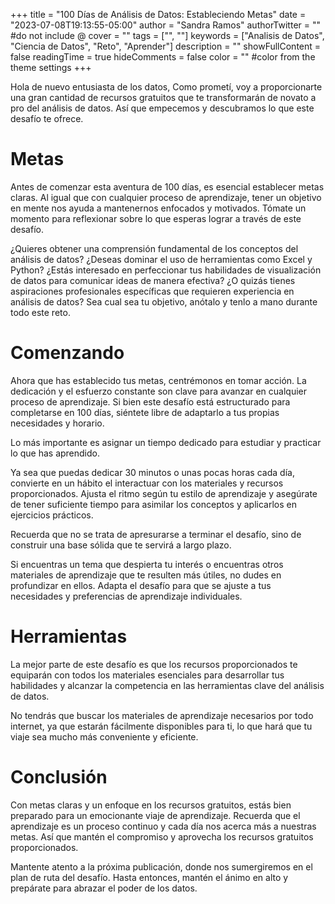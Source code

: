 +++
title = "100 Días de Análisis de Datos: Estableciendo Metas"
date = "2023-07-08T19:13:55-05:00"
author = "Sandra Ramos"
authorTwitter = "" #do not include @
cover = ""
tags = ["", ""]
keywords = ["Analisis de Datos", "Ciencia de Datos", "Reto", "Aprender"]
description = ""
showFullContent = false
readingTime = true
hideComments = false
color = "" #color from the theme settings
+++


Hola de nuevo entusiasta de los datos,
Como prometí, voy a proporcionarte una gran cantidad de recursos gratuitos que te transformarán de novato a pro del análisis de datos. Así que empecemos y descubramos lo que este desafío te ofrece.

# Metas
Antes de comenzar esta aventura de 100 días, es esencial establecer metas claras. Al igual que con cualquier proceso de aprendizaje, tener un objetivo en mente nos ayuda a mantenernos enfocados y motivados. Tómate un momento para reflexionar sobre lo que esperas lograr a través de este desafío.

¿Quieres obtener una comprensión fundamental de los conceptos del análisis de datos? ¿Deseas dominar el uso de herramientas como Excel y Python? ¿Estás interesado en perfeccionar tus habilidades de visualización de datos para comunicar ideas de manera efectiva? ¿O quizás tienes aspiraciones profesionales específicas que requieren experiencia en análisis de datos? Sea cual sea tu objetivo, anótalo y tenlo a mano durante todo este reto.

# Comenzando
Ahora que has establecido tus metas, centrémonos en tomar acción. La dedicación y el esfuerzo constante son clave para avanzar en cualquier proceso de aprendizaje. Si bien este desafío está estructurado para completarse en 100 días, siéntete libre de adaptarlo a tus propias necesidades y horario. 

Lo más importante es asignar un tiempo dedicado para estudiar y practicar lo que has aprendido.

Ya sea que puedas dedicar 30 minutos o unas pocas horas cada día, convierte en un hábito el interactuar con los materiales y recursos proporcionados. Ajusta el ritmo según tu estilo de aprendizaje y asegúrate de tener suficiente tiempo para asimilar los conceptos y aplicarlos en ejercicios prácticos.

Recuerda que no se trata de apresurarse a terminar el desafío, sino de construir una base sólida que te servirá a largo plazo.

Si encuentras un tema que despierta tu interés o encuentras otros materiales de aprendizaje que te resulten más útiles, no dudes en profundizar en ellos. Adapta el desafío para que se ajuste a tus necesidades y preferencias de aprendizaje individuales.

# Herramientas
La mejor parte de este desafío es que los recursos proporcionados te equiparán con todos los materiales esenciales para desarrollar tus habilidades y alcanzar la competencia en las herramientas clave del análisis de datos.

No tendrás que buscar los materiales de aprendizaje necesarios por todo internet, ya que estarán fácilmente disponibles para ti, lo que hará que tu viaje sea mucho más conveniente y eficiente.

# Conclusión
Con metas claras y un enfoque en los recursos gratuitos, estás bien preparado para un emocionante viaje de aprendizaje. Recuerda que el aprendizaje es un proceso continuo y cada día nos acerca más a nuestras metas. Así que mantén el compromiso y aprovecha los recursos gratuitos proporcionados.

Mantente atento a la próxima publicación, donde nos sumergiremos en el plan de ruta del desafío. Hasta entonces, mantén el ánimo en alto y prepárate para abrazar el poder de los datos.
